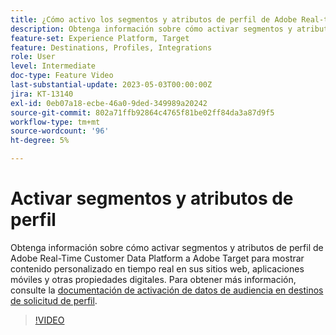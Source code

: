 ```yaml
---
title: ¿Cómo activo los segmentos y atributos de perfil de Adobe Real-time CDP a Adobe Target?
description: Obtenga información sobre cómo activar segmentos y atributos de perfil de Adobe Real-Time Customer Data Platform a Adobe Target para mostrar contenido personalizado en tiempo real en sus sitios web, aplicaciones móviles y otras propiedades digitales.
feature-set: Experience Platform, Target
feature: Destinations, Profiles, Integrations
role: User
level: Intermediate
doc-type: Feature Video
last-substantial-update: 2023-05-03T00:00:00Z
jira: KT-13140
exl-id: 0eb07a18-ecbe-46a0-9ded-349989a20242
source-git-commit: 802a71ffb92864c4765f81be02ff84da3a87d9f5
workflow-type: tm+mt
source-wordcount: '96'
ht-degree: 5%

---
```


# Activar segmentos y atributos de perfil

Obtenga información sobre cómo activar segmentos y atributos de perfil de Adobe Real-Time Customer Data Platform a Adobe Target para mostrar contenido personalizado en tiempo real en sus sitios web, aplicaciones móviles y otras propiedades digitales. Para obtener más información, consulte la [documentación de activación de datos de audiencia en destinos de solicitud de perfil](https://experienceleague.adobe.com/docs/experience-platform/destinations/ui/activate/activate-profile-request-destinations.html).

>[!VIDEO](https://video.tv.adobe.com/v/3419036/?learn=on)
